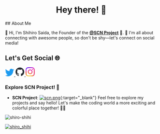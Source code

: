 <h1 align="center">Hey there! 👋</h1>
## About Me

🌟 Hi, I'm Shihiro Saida, the Founder of the **[@SCN Project](https://twitter.com/SCN_Project)** 🚀. 
🎉 I'm all about connecting with awesome people, so don't be shy—let's connect on social media! 

## Let's Get Social 🌐
<a href="https://twitter.com/shiro_shihi" target="_blank">  
  <img src="twitter.png" width="30px">  
</a>

<a href="https://github.com/shiro-shihi" target="_blank">  
  <img src="github-mark.png" width="30px">  
</a> 

<a href="https://instagram.com/shiro_shihi" target="_blank">
  <img src="Instagram_Glyph_Gradient.png" width="30px">
</a>

### Explore SCN Project! 🚀
- **SCN Project**: [![scn.png](scn.png)](https://github.com/SCN-Project){:target="_blank"}
Feel free to explore my projects and say hello! Let's make the coding world a more exciting and colorful place together! 🌈✨

<p align="left"> <img src="https://komarev.com/ghpvc/?username=shiro-shihi&label=Profile%20views&color=0e75b6&style=flat" alt="shiro-shihi" /> </p>

<p align="left"> <a href="https://twitter.com/shiro_shihi" target="blank"><img src="https://img.shields.io/twitter/follow/shiro_shihi?logo=twitter&style=for-the-badge" alt="shiro_shihi" /></a> </p>
